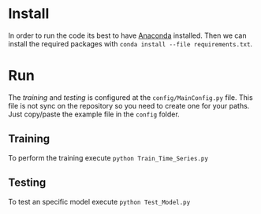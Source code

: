 Install
===========

In order to run the code its best to have [Anaconda](https://www.anaconda.com) installed. Then we can install
the required packages with `conda install --file requirements.txt`. 


Run
===========

The *training* and *testing* is configured at the `config/MainConfig.py` file. This file is not sync on the
repository so you need to create one for your paths. Just copy/paste the example file in the `config` folder. 

Training
---------
To perform the training execute `python Train_Time_Series.py`


Testing
---------
To test an specific model execute `python Test_Model.py`
